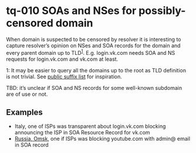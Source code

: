 # tq-010 SOAs and NSes for possibly-censored domain

When domain is suspected to be censored by resolver it is interesting to
capture resolver’s opinion on NSes and SOA records for the domain and every
parent domain up to TLD<sup>[1](#fn1)</sup>. E.g. login.vk.com needs SOA and NS requests for
login.vk.com and vk.com at least.

<a name="fn1">1</a>: It may be easier to query all the domains up to the root as TLD definition is not trivial. See [public suffix list](https://publicsuffix.org/) for inspiration.

TBD: it’s unclear if SOA and NS records for some well-known subdomain are of use or not.

## Examples
- Italy, one of ISPs was transparent about login.vk.com blocking announcing the ISP in SOA Resource Record for vk.com
- [Russia, Omsk](https://glam-evil.livejournal.com/565583.html), one if ISPs was blocking youtube.com with admin@ email in SOA record
